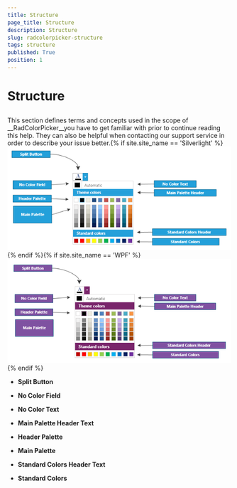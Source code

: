 ```yaml
---
title: Structure
page_title: Structure
description: Structure
slug: radcolorpicker-structure
tags: structure
published: True
position: 1
---
```


# Structure



## 

This section defines terms and concepts used in the scope of __RadColorPicker__you have to get 
        familiar with prior to continue reading this help. They can also be helpful when contacting our support service in order to describe
        your issue better.{% if site.site_name == 'Silverlight' %}![Color Picker StructureSL](images/ColorPickerStructureSL.png){% endif %}{% if site.site_name == 'WPF' %}![Color Picker StructureWPF](images/ColorPickerStructureWPF.png){% endif %}

* __Split Button__

* __No Color Field__

* __No Color Text__

* __Main Palette Header Text__

* __Header Palette__

* __Main Palette__

* __Standard Colors Header Text__

* __Standard Colors__
